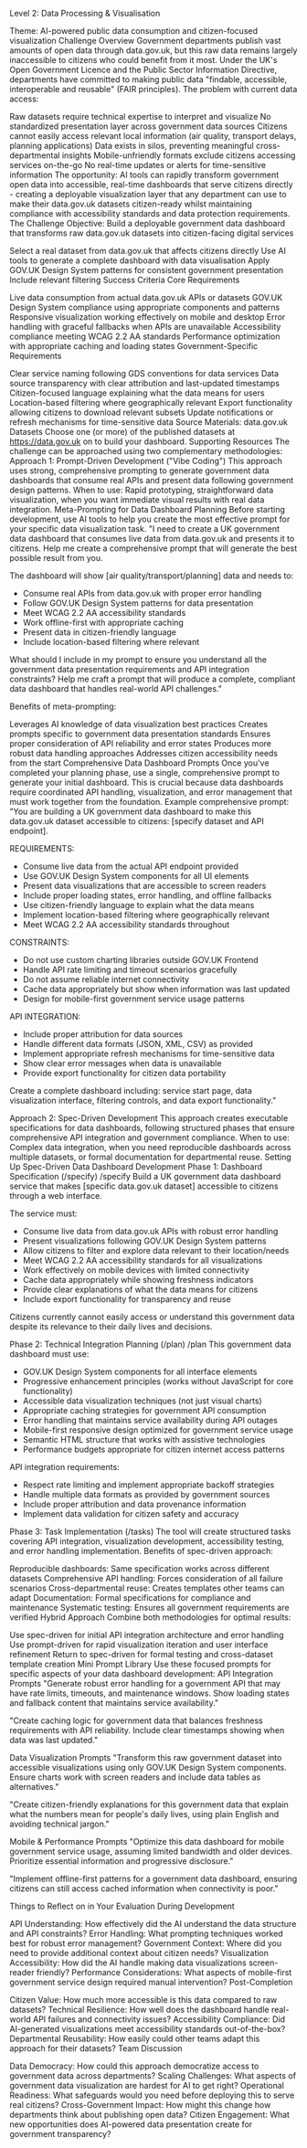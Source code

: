 Level 2: Data Processing & Visualisation


Theme: AI-powered public data consumption and citizen-focused visualization
Challenge Overview
Government departments publish vast amounts of open data through data.gov.uk, but this raw data remains largely inaccessible to citizens who could benefit from it most. Under the UK's Open Government Licence and the Public Sector Information Directive, departments have committed to making public data "findable, accessible, interoperable and reusable" (FAIR principles).
The problem with current data access:

Raw datasets require technical expertise to interpret and visualize
No standardized presentation layer across government data sources
Citizens cannot easily access relevant local information (air quality, transport delays, planning applications)
Data exists in silos, preventing meaningful cross-departmental insights
Mobile-unfriendly formats exclude citizens accessing services on-the-go
No real-time updates or alerts for time-sensitive information
The opportunity: AI tools can rapidly transform government open data into accessible, real-time dashboards that serve citizens directly - creating a deployable visualization layer that any department can use to make their data.gov.uk datasets citizen-ready whilst maintaining compliance with accessibility standards and data protection requirements.
The Challenge
Objective: Build a deployable government data dashboard that transforms raw data.gov.uk datasets into citizen-facing digital services

Select a real dataset from data.gov.uk that affects citizens directly
Use AI tools to generate a complete dashboard with data visualisation
Apply GOV.UK Design System patterns for consistent government presentation
Include relevant filtering
Success Criteria
Core Requirements

Live data consumption from actual data.gov.uk APIs or datasets
GOV.UK Design System compliance using appropriate components and patterns
Responsive visualization working effectively on mobile and desktop
Error handling with graceful fallbacks when APIs are unavailable
Accessibility compliance meeting WCAG 2.2 AA standards
Performance optimization with appropriate caching and loading states
Government-Specific Requirements

Clear service naming following GDS conventions for data services
Data source transparency with clear attribution and last-updated timestamps
Citizen-focused language explaining what the data means for users
Location-based filtering where geographically relevant
Export functionality allowing citizens to download relevant subsets
Update notifications or refresh mechanisms for time-sensitive data
Source Materials: data.gov.uk Datasets
Choose one (or more) of the published datasets at https://data.gov.uk on to build your dashboard.
Supporting Resources
The challenge can be approached using two complementary methodologies:
Approach 1: Prompt-Driven Development ("Vibe Coding")
This approach uses strong, comprehensive prompting to generate government data dashboards that consume real APIs and present data following government design patterns.
When to use: Rapid prototyping, straightforward data visualization, when you want immediate visual results with real data integration.
Meta-Prompting for Data Dashboard Planning
Before starting development, use AI tools to help you create the most effective prompt for your specific data visualization task.
"I need to create a UK government data dashboard that consumes live data from data.gov.uk
and presents it to citizens. Help me create a comprehensive prompt that will generate 
the best possible result from you.

The dashboard will show [air quality/transport/planning] data and needs to:
- Consume real APIs from data.gov.uk with proper error handling
- Follow GOV.UK Design System patterns for data presentation
- Meet WCAG 2.2 AA accessibility standards  
- Work offline-first with appropriate caching
- Present data in citizen-friendly language
- Include location-based filtering where relevant

What should I include in my prompt to ensure you understand all the government 
data presentation requirements and API integration constraints? Help me craft a prompt 
that will produce a complete, compliant data dashboard that handles real-world API 
challenges."


Benefits of meta-prompting:

Leverages AI knowledge of data visualization best practices
Creates prompts specific to government data presentation standards
Ensures proper consideration of API reliability and error states
Produces more robust data handling approaches
Addresses citizen accessibility needs from the start
Comprehensive Data Dashboard Prompts
Once you've completed your planning phase, use a single, comprehensive prompt to generate your initial dashboard. This is crucial because data dashboards require coordinated API handling, visualization, and error management that must work together from the foundation.
Example comprehensive prompt:
"You are building a UK government data dashboard to make this data.gov.uk dataset
accessible to citizens: [specify dataset and API endpoint].

REQUIREMENTS:
- Consume live data from the actual API endpoint provided
- Use GOV.UK Design System components for all UI elements
- Present data visualizations that are accessible to screen readers
- Include proper loading states, error handling, and offline fallbacks
- Use citizen-friendly language to explain what the data means
- Implement location-based filtering where geographically relevant
- Meet WCAG 2.2 AA accessibility standards throughout

CONSTRAINTS:
- Do not use custom charting libraries outside GOV.UK Frontend
- Handle API rate limiting and timeout scenarios gracefully  
- Do not assume reliable internet connectivity
- Cache data appropriately but show when information was last updated
- Design for mobile-first government service usage patterns

API INTEGRATION:
- Include proper attribution for data sources
- Handle different data formats (JSON, XML, CSV) as provided
- Implement appropriate refresh mechanisms for time-sensitive data
- Show clear error messages when data is unavailable
- Provide export functionality for citizen data portability

Create a complete dashboard including: service start page, data visualization interface, 
filtering controls, and data export functionality."


Approach 2: Spec-Driven Development
This approach creates executable specifications for data dashboards, following structured phases that ensure comprehensive API integration and government compliance.
When to use: Complex data integration, when you need reproducible dashboards across multiple datasets, or formal documentation for departmental reuse.
Setting Up Spec-Driven Data Dashboard Development
Phase 1: Dashboard Specification (/specify)
/specify Build a UK government data dashboard service that makes [specific data.gov.uk dataset]
accessible to citizens through a web interface.

The service must:
- Consume live data from data.gov.uk APIs with robust error handling
- Present visualizations following GOV.UK Design System patterns  
- Allow citizens to filter and explore data relevant to their location/needs
- Meet WCAG 2.2 AA accessibility standards for all visualizations
- Work effectively on mobile devices with limited connectivity
- Cache data appropriately while showing freshness indicators
- Provide clear explanations of what the data means for citizens
- Include export functionality for transparency and reuse

Citizens currently cannot easily access or understand this government data despite 
its relevance to their daily lives and decisions.


Phase 2: Technical Integration Planning (/plan)
/plan This government data dashboard must use:
- GOV.UK Design System components for all interface elements
- Progressive enhancement principles (works without JavaScript for core functionality)
- Accessible data visualization techniques (not just visual charts)
- Appropriate caching strategies for government API consumption
- Error handling that maintains service availability during API outages
- Mobile-first responsive design optimized for government service usage
- Semantic HTML structure that works with assistive technologies
- Performance budgets appropriate for citizen internet access patterns

API integration requirements:
- Respect rate limiting and implement appropriate backoff strategies
- Handle multiple data formats as provided by government sources
- Include proper attribution and data provenance information
- Implement data validation for citizen safety and accuracy


Phase 3: Task Implementation (/tasks) The tool will create structured tasks covering API integration, visualization development, accessibility testing, and error handling implementation.
Benefits of spec-driven approach:

Reproducible dashboards: Same specification works across different datasets
Comprehensive API handling: Forces consideration of all failure scenarios
Cross-departmental reuse: Creates templates other teams can adapt
Documentation: Formal specifications for compliance and maintenance
Systematic testing: Ensures all government requirements are verified
Hybrid Approach
Combine both methodologies for optimal results:

Use spec-driven for initial API integration architecture and error handling
Use prompt-driven for rapid visualization iteration and user interface refinement
Return to spec-driven for formal testing and cross-dataset template creation
Mini Prompt Library
Use these focused prompts for specific aspects of your data dashboard development:
API Integration Prompts
"Generate robust error handling for a government API that may have rate limits,
timeouts, and maintenance windows. Show loading states and fallback content 
that maintains service availability."

"Create caching logic for government data that balances freshness requirements 
with API reliability. Include clear timestamps showing when data was last updated."


Data Visualization Prompts
"Transform this raw government dataset into accessible visualizations using only
GOV.UK Design System components. Ensure charts work with screen readers and 
include data tables as alternatives."

"Create citizen-friendly explanations for this government data that explain what 
the numbers mean for people's daily lives, using plain English and avoiding 
technical jargon."


Mobile & Performance Prompts
"Optimize this data dashboard for mobile government service usage, assuming
limited bandwidth and older devices. Prioritize essential information and 
progressive disclosure."

"Implement offline-first patterns for a government data dashboard, ensuring 
citizens can still access cached information when connectivity is poor."


Things to Reflect on in Your Evaluation
During Development

API Understanding: How effectively did the AI understand the data structure and API constraints?
Error Handling: What prompting techniques worked best for robust error management?
Government Context: Where did you need to provide additional context about citizen needs?
Visualization Accessibility: How did the AI handle making data visualizations screen-reader friendly?
Performance Considerations: What aspects of mobile-first government service design required manual intervention?
Post-Completion

Citizen Value: How much more accessible is this data compared to raw datasets?
Technical Resilience: How well does the dashboard handle real-world API failures and connectivity issues?
Accessibility Compliance: Did AI-generated visualizations meet accessibility standards out-of-the-box?
Departmental Reusability: How easily could other teams adapt this approach for their datasets?
Team Discussion

Data Democracy: How could this approach democratize access to government data across departments?
Scaling Challenges: What aspects of government data visualization are hardest for AI to get right?
Operational Readiness: What safeguards would you need before deploying this to serve real citizens?
Cross-Government Impact: How might this change how departments think about publishing open data?
Citizen Engagement: What new opportunities does AI-powered data presentation create for government transparency?
